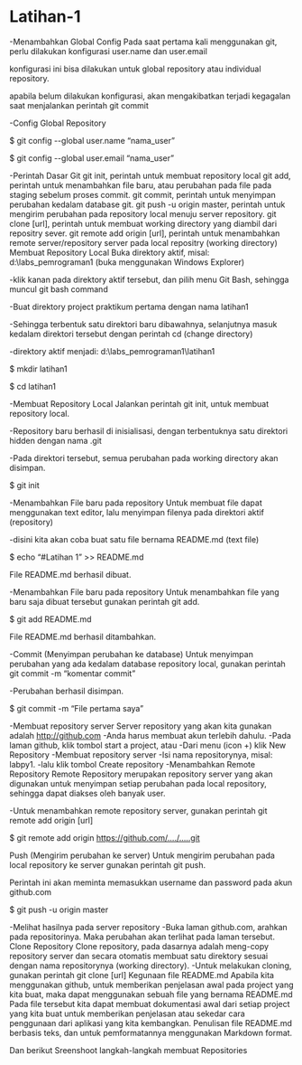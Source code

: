# Latihan-1
-Menambahkan Global Config
Pada saat pertama kali menggunakan git, perlu dilakukan konfigurasi user.name dan user.email

konfigurasi ini bisa dilakukan untuk global repository atau individual repository.

apabila belum dilakukan konfigurasi, akan mengakibatkan terjadi kegagalan saat menjalankan perintah git commit

-Config Global Repository

$ git config --global user.name “nama_user”

$ git config --global user.email “nama_user”

-Perintah Dasar Git
git init, perintah untuk membuat repository local
git add, perintah untuk menambahkan file baru, atau perubahan pada file pada staging sebelum proses commit.
git commit, perintah untuk menyimpan perubahan kedalam database git.
git push -u origin master, perintah untuk mengirim perubahan pada repository local menuju server repository.
git clone [url], perintah untuk membuat working directory yang diambil dari repositry sever.
git remote add origin [url], perintah untuk menambahkan remote server/repository server pada local repositry (working directory)
Membuat Repository Local
Buka direktory aktif, misal: d:\labs_pemrograman1 (buka menggunakan Windows Explorer)

-klik kanan pada direktory aktif tersebut, dan pilih menu Git Bash, sehingga muncul git bash command

-Buat direktory project praktikum pertama dengan nama latihan1

-Sehingga terbentuk satu direktori baru dibawahnya, selanjutnya masuk kedalam direktori tersebut dengan perintah cd (change directory)

-direktory aktif menjadi: d:\labs_pemrograman1\latihan1

$ mkdir latihan1

$ cd latihan1

-Membuat Repository Local
Jalankan perintah git init, untuk membuat repository local.

-Repository baru berhasil di inisialisasi, dengan terbentuknya satu direktori hidden dengan nama .git

-Pada direktori tersebut, semua perubahan pada working directory akan disimpan.

$ git init

-Menambahkan File baru pada repository
Untuk membuat file dapat menggunakan text editor, lalu menyimpan filenya pada direktori aktif (repository)

-disini kita akan coba buat satu file bernama README.md (text file)

$ echo “#Latihan 1” >> README.md

File README.md berhasil dibuat.

-Menambahkan File baru pada repository
Untuk menambahkan file yang baru saja dibuat tersebut gunakan perintah git add.

$ git add README.md

File README.md berhasil ditambahkan.

-Commit (Menyimpan perubahan ke database)
Untuk menyimpan perubahan yang ada kedalam database repository local, gunakan perintah git commit -m “komentar commit”

-Perubahan berhasil disimpan.

$ git commit -m “File pertama saya”

-Membuat repository server
Server repository yang akan kita gunakan adalah http://github.com
-Anda harus membuat akun terlebih dahulu.
-Pada laman github, klik tombol start a project, atau
-Dari menu (icon +) klik New Repository
-Membuat repository server
-Isi nama repositorynya, misal: labpy1.
-lalu klik tombol Create repository
-Menambahkan Remote Repository
Remote Repository merupakan repository server yang akan digunakan untuk menyimpan setiap perubahan pada local repository, sehingga dapat diakses oleh banyak user.

-Untuk menambahkan remote repository server, gunakan perintah git remote add origin [url]

$ git remote add origin https://github.com/..../.....git

Push (Mengirim perubahan ke server)
Untuk mengirim perubahan pada local repository ke server gunakan perintah git push.

Perintah ini akan meminta memasukkan username dan password pada akun github.com

$ git push -u origin master

-Melihat hasilnya pada server repository
-Buka laman github.com, arahkan pada repositorinya.
Maka perubahan akan terlihat pada laman tersebut.
Clone Repository
Clone repository, pada dasarnya adalah meng-copy repository server dan secara otomatis membuat satu direktory sesuai dengan nama repositorynya (working directory).
-Untuk melakukan cloning, gunakan perintah git clone [url]
Kegunaan file README.md
Apabila kita menggunakan github, untuk memberikan penjelasan awal pada project yang kita buat, maka dapat menggunakan sebuah file yang bernama README.md
Pada file tersebut kita dapat membuat dokumentasi awal dari setiap project yang kita buat untuk memberikan penjelasan atau sekedar cara penggunaan dari aplikasi yang kita kembangkan.
Penulisan file README.md berbasis teks, dan untuk pemformatannya menggunakan Markdown format.

Dan berikut Sreenshoot langkah-langkah membuat Repositories



